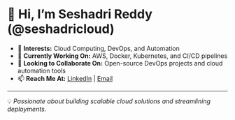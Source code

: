 # 👋 Hi, I’m Seshadri Reddy (@seshadricloud)

- 👀 **Interests:** Cloud Computing, DevOps, and Automation  
- 💼 **Currently Working On:** AWS, Docker, Kubernetes, and CI/CD pipelines  
- 💞️ **Looking to Collaborate On:** Open-source DevOps projects and cloud automation tools  
- 📫 **Reach Me At:** [LinkedIn](https://www.linkedin.com/in/bhavansi/) | [Email](mailto:seshadricloud@gmail.com)  

---
💡 *Passionate about building scalable cloud solutions and streamlining deployments.*

